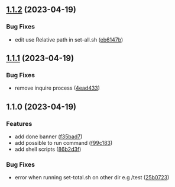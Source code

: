 

## [1.1.2](https://github.com/Kwonkunkun/my-convenient-shell-scripts/compare/v1.1.1...v1.1.2) (2023-04-19)


### Bug Fixes

* edit use Relative path in set-all.sh ([eb6147b](https://github.com/Kwonkunkun/my-convenient-shell-scripts/commit/eb6147b2e23dcb46f9a5341cfaae3a1a0d214b0e))

## [1.1.1](https://github.com/Kwonkunkun/my-convenient-shell-scripts/compare/v1.1.0...v1.1.1) (2023-04-19)


### Bug Fixes

* remove inquire process ([4ead433](https://github.com/Kwonkunkun/my-convenient-shell-scripts/commit/4ead4331e68603ac01331e89be8426146932d239))

## 1.1.0 (2023-04-19)


### Features

* add done banner ([f35bad7](https://github.com/Kwonkunkun/my-convenient-shell-scripts/commit/f35bad7ed48dda7d586d080a7e3681a389088b20))
* add possible to run command ([f99c183](https://github.com/Kwonkunkun/my-convenient-shell-scripts/commit/f99c183fb3b921a23a87d777dc8aa32748001c4d))
* add shell scripts ([86b2d3f](https://github.com/Kwonkunkun/my-convenient-shell-scripts/commit/86b2d3fb52c6e8e1bc816752f158c6bad759e619))


### Bug Fixes

* error when running set-total.sh on other dir e.g /test ([25b0723](https://github.com/Kwonkunkun/my-convenient-shell-scripts/commit/25b0723c22ba118e895077aeffdc0f1b3514b157))